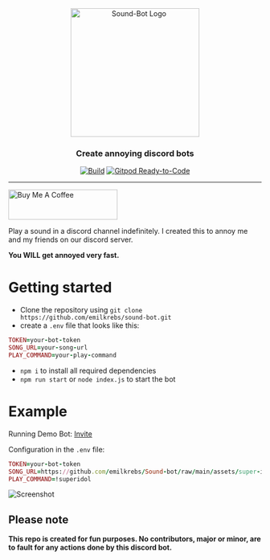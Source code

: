 <div id="logo" align="center">
  <a href="https://github.com/emilkrebs/sound-bot" target="_blank" rel="noopener noreferrer">
	  <img width="256" alt="Sound-Bot Logo" src="https://raw.githubusercontent.com/emilkrebs/Sound-bot/main/logo.svg">
	</a>
  <h3>
    Create annoying discord bots
  </h3>
</div>

<div id="badges" align="center">
  
   [![Build](https://github.com/emilkrebs/sound-bot/actions/workflows/build.yml/badge.svg)](https://github.com/emilkrebs/sound-bot/actions/workflows/build.yml)
   [![Gitpod Ready-to-Code](https://img.shields.io/badge/Gitpod-ready--to--code-blue?logo=gitpod)](https://gitpod.io/#https://github.com/emilkrebs/Sound-bot)

</div>


<hr>

<a href="https://www.buymeacoffee.com/emilkrebs" target="_blank"><img src="https://cdn.buymeacoffee.com/buttons/v2/default-yellow.png" alt="Buy Me A Coffee" style="height: 60px !important;width: 217px !important;" ></a>

Play a sound in a discord channel indefinitely.
I created this to annoy me and my friends on our discord server.

**You WILL get annoyed very fast.**

# Getting started
- Clone the repository using `git clone https://github.com/emilkrebs/sound-bot.git`
- create a `.env` file that looks like this:
```ruby
TOKEN=your-bot-token
SONG_URL=your-song-url
PLAY_COMMAND=your-play-command
```
- `npm i` to install all required dependencies
- `npm run start` or `node index.js` to start the bot

# Example
Running Demo Bot: 
[Invite](https://discord.com/oauth2/authorize?client_id=943570593666719856&permissions=3148288&scope=bot)

Configuration in the `.env` file:
```ruby
TOKEN=your-bot-token
SONG_URL=https://github.com/emilkrebs/Sound-bot/raw/main/assets/super-idol.mp3
PLAY_COMMAND=!superidol
```
![Screenshot](https://user-images.githubusercontent.com/68400102/154546484-ba495a30-9f20-4873-baf2-4541c9ab4987.png)

## Please note
**This repo is created for fun purposes. No contributors, major or minor, are to fault for any actions done by this discord bot.**
